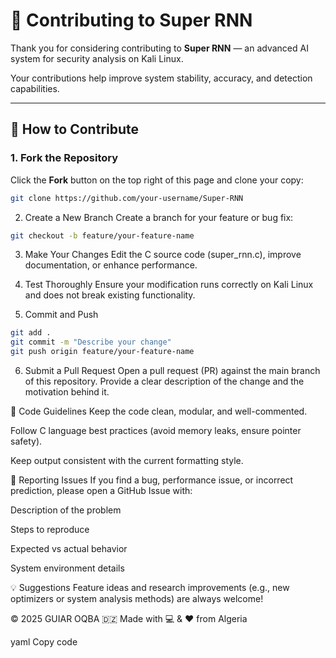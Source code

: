 # 🤝 Contributing to Super RNN

Thank you for considering contributing to **Super RNN** — an advanced AI system for security analysis on Kali Linux.

Your contributions help improve system stability, accuracy, and detection capabilities.

---

## 🧠 How to Contribute

### 1. Fork the Repository
Click the **Fork** button on the top right of this page and clone your copy:
```bash
git clone https://github.com/your-username/Super-RNN
```
2. Create a New Branch
Create a branch for your feature or bug fix:

```bash
git checkout -b feature/your-feature-name
```
3. Make Your Changes
Edit the C source code (super_rnn.c), improve documentation, or enhance performance.

4. Test Thoroughly
Ensure your modification runs correctly on Kali Linux and does not break existing functionality.

5. Commit and Push
```bash
git add .
git commit -m "Describe your change"
git push origin feature/your-feature-name
```
6. Submit a Pull Request
Open a pull request (PR) against the main branch of this repository.
Provide a clear description of the change and the motivation behind it.

🧰 Code Guidelines
Keep the code clean, modular, and well-commented.

Follow C language best practices (avoid memory leaks, ensure pointer safety).

Keep output consistent with the current formatting style.

🧩 Reporting Issues
If you find a bug, performance issue, or incorrect prediction, please open a GitHub Issue with:

Description of the problem

Steps to reproduce

Expected vs actual behavior

System environment details

💡 Suggestions
Feature ideas and research improvements (e.g., new optimizers or system analysis methods) are always welcome!

© 2025 GUIAR OQBA 🇩🇿
Made with 💻 & ❤️ from Algeria

yaml
Copy code
